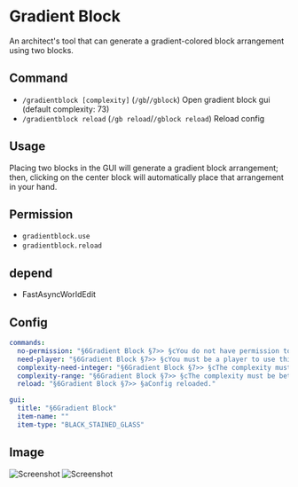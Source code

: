  # Gradient Block

An architect's tool that can generate a gradient-colored block arrangement using two blocks.

## Command
 - `/gradientblock [complexity]` (`/gb`/`/gblock`) Open gradient block gui (default complexity: 73)
 - `/gradientblock reload` (`/gb reload`/`/gblock reload`) Reload config

## Usage
Placing two blocks in the GUI will generate a gradient block arrangement; then, clicking on the center block will automatically place that arrangement in your hand.

## Permission
 - `gradientblock.use`
 - `gradientblock.reload`

## depend
 - FastAsyncWorldEdit

## Config
```yaml
commands:
  no-permission: "§6Gradient Block §7>> §cYou do not have permission to use this command."
  need-player: "§6Gradient Block §7>> §cYou must be a player to use this command."
  complexity-need-integer: "§6Gradient Block §7>> §cThe complexity must be an integer."
  complexity-range: "§6Gradient Block §7>> §cThe complexity must be between 1 and 100."
  reload: "§6Gradient Block §7>> §aConfig reloaded."

gui:
  title: "§6Gradient Block"
  item-name: ""
  item-type: "BLACK_STAINED_GLASS"
```

## Image
![Screenshot](https://i.imgur.com/mS8o1j0.png)
![Screenshot](https://i.imgur.com/7urrpCM.png)
